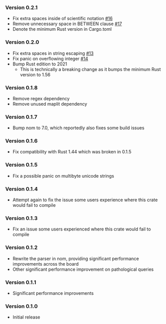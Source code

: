 ### Version 0.2.1

- Fix extra spaces inside of scientific notation [#16](https://github.com/shssoichiro/sqlformat-rs/pull/16)
- Remove unnecessary space in BETWEEN clause [#17](https://github.com/shssoichiro/sqlformat-rs/pull/17)
- Denote the minimum Rust version in Cargo.toml

### Version 0.2.0

- Fix extra spaces in string escaping [#13](https://github.com/shssoichiro/sqlformat-rs/pull/13)
- Fix panic on overflowing integer [#14](https://github.com/shssoichiro/sqlformat-rs/pull/14)
- Bump Rust edition to 2021
    - This is technically a breaking change as it bumps the minimum Rust version to 1.56

### Version 0.1.8

- Remove regex dependency
- Remove unused maplit dependency

### Version 0.1.7

- Bump nom to 7.0, which reportedly also fixes some build issues

### Version 0.1.6

- Fix compatibility with Rust 1.44 which was broken in 0.1.5

### Version 0.1.5

- Fix a possible panic on multibyte unicode strings

### Version 0.1.4

- Attempt again to fix the issue some users experience where this crate would fail to compile

### Version 0.1.3

- Fix an issue some users experienced where this crate would fail to compile

### Version 0.1.2

- Rewrite the parser in nom, providing significant performance improvements across the board
- Other significant performance improvement on pathological queries

### Version 0.1.1

- Significant performance improvements

### Version 0.1.0

- Initial release
